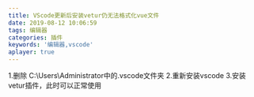 ```yaml
---
title: VScode更新后安装vetur仍无法格式化vue文件
date: 2019-08-12 10:06:59
tags: 编辑器
categories: 插件
keywords: '编辑器,vscode'
aplayer: true
---
```

1.删除 C:\Users\Administrator中的.vscode文件夹
2.重新安装vscode
3.安装vetur插件，此时可以正常使用
